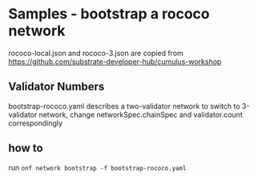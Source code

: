 # Samples - bootstrap a rococo network

rococo-local.json and rococo-3.json are copied from https://github.com/substrate-developer-hub/cumulus-workshop

## Validator Numbers
bootstrap-rococo.yaml describes a two-validator network
to switch to 3-validator network, change networkSpec.chainSpec and validator.count correspondingly

## how to
run `onf network bootstrap -f bootstrap-rococo.yaml`
